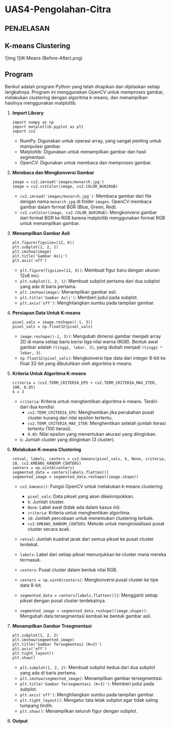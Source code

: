 # UAS4-Pengolahan-Citra

## PENJELASAN

## K-means Clustering
![img 1](K-Means (Before-After).png)
## Program
Berikut adalah program Python yang telah dirapikan dan dijelaskan setiap langkahnya. Program ini menggunakan OpenCV untuk memproses gambar, melakukan clustering dengan algoritma k-means, dan menampilkan hasilnya menggunakan matplotlib.

1. **Import Library**
   ```
   import numpy as np
   import matplotlib.pyplot as plt
   import cv2
   ```
   - NumPy: Digunakan untuk operasi array, yang sangat penting untuk manipulasi gambar.
   - Matplotlib: Digunakan untuk menampilkan gambar dan hasil segmentasi.
   - OpenCV: Digunakan untuk membaca dan memproses gambar.

2. **Membaca dan Mengkonversi Gambar**
   ```
   image = cv2.imread('images/monarch.jpg')
   image = cv2.cvtColor(image, cv2.COLOR_BGR2RGB)
   ```
   - `cv2.imread('images/monarch.jpg')`: Membaca gambar dari file dengan nama `monarch.jpg` di folder `images`. OpenCV membaca gambar dalam format BGR (Blue, Green, Red).
   - `cv2.cvtColor(image, cv2.COLOR_BGR2RGB)`: Mengkonversi gambar dari format BGR ke RGB karena matplotlib menggunakan format RGB untuk menampilkan gambar.

3. **Menampilkan Gambar Asli**
   ```
   plt.figure(figsize=(12, 6))
   plt.subplot(1, 2, 1)
   plt.imshow(image)
   plt.title('Gambar Asli')
   plt.axis('off')
   ```
   - `plt.figure(figsize=(12, 6))`: Membuat figur baru dengan ukuran 12x6 inci.
   - `plt.subplot(1, 2, 1)`: Membuat subplot pertama dari dua subplot yang ada di baris pertama.
   - `plt.imshow(image)`: Menampilkan gambar asli.
   - `plt.title('Gambar Asli')`: Memberi judul pada subplot.
   - `plt.axis('off')`: Menghilangkan sumbu pada tampilan gambar.

4. **Persiapan Data Untuk K-means**
   ```
   pixel_vals = image.reshape((-1, 3))
   pixel_vals = np.float32(pixel_vals)
   ```
   - `image.reshape((-1, 3))`: Mengubah dimensi gambar menjadi array 2D di mana setiap baris berisi tiga nilai warna (RGB). Bentuk awal gambar adalah `(tinggi, lebar, 3)`, yang diubah menjadi `(tinggi * lebar, 3)`.
   - `np.float32(pixel_vals)`: Mengkonversi tipe data dari integer 8-bit ke float 32-bit yang dibutuhkan oleh algoritma k-means.

5. **Kriteria Untuk Algoritma K-means**
   ```
   criteria = (cv2.TERM_CRITERIA_EPS + cv2.TERM_CRITERIA_MAX_ITER, 100, 0.85)
   k = 3
   ```
   - `criteria`: Kriteria untuk menghentikan algoritma k-means. Terdiri dari dua kondisi:
      - `cv2.TERM_CRITERIA_EPS`: Menghentikan jika perubahan pusat cluster kurang dari nilai epsilon tertentu.
      - `cv2.TERM_CRITERIA_MAX_ITER`: Menghentikan setelah jumlah iterasi tertentu (100 iterasi).
      - `0.85`: Nilai epsilon yang menentukan akurasi yang diinginkan.
   - `k`: Jumlah cluster yang diinginkan (3 cluster).

6. **Melakukan K-means Clustering**
   ```
   retval, labels, centers = cv2.kmeans(pixel_vals, k, None, criteria, 10, cv2.KMEANS_RANDOM_CENTERS)
   centers = np.uint8(centers)
   segmented_data = centers[labels.flatten()]
   segmented_image = segmented_data.reshape((image.shape))
   ```
   - `cv2.kmeans()`: Fungsi OpenCV untuk melakukan k-means clustering.
      - `pixel_vals`: Data piksel yang akan dikelompokkan.
      - `k`: Jumlah cluster.
      - `None`: Label awal (tidak ada dalam kasus ini).
      - `criteria`: Kriteria untuk menghentikan algoritma.
      - `10`: Jumlah percobaan untuk menemukan clustering terbaik.
      - `cv2.KMEANS_RANDOM_CENTERS`: Metode untuk menginisialisasi pusat cluster secara acak.
  
   - `retval`: Jumlah kuadrat jarak dari semua piksel ke pusat cluster terdekat.
   - `labels`: Label dari setiap piksel menunjukkan ke cluster mana mereka termasuk.
   - `centers`: Pusat cluster dalam bentuk nilai RGB.
   - `centers = np.uint8(centers)`: Mengkonversi pusat cluster ke tipe data 8-bit.
   - `segmented_data = centers[labels.flatten()]}`: Mengganti setiap piksel dengan pusat cluster terdekatnya.
   - `segmented_image = segmented_data.reshape((image.shape))`: Mengubah data tersegmentasi kembali ke bentuk gambar asli.

7. **Menampilkan Gambar Trsegmentasi**
   ```
   plt.subplot(1, 2, 2)
   plt.imshow(segmented_image)
   plt.title('Gambar Tersegmentasi (K=3)')
   plt.axis('off')
   plt.tight_layout()
   plt.show()
   ```
   - `plt.subplot(1, 2, 2)`: Membuat subplot kedua dari dua subplot yang ada di baris pertama.
   - `plt.imshow(segmented_image)`: Menampilkan gambar tersegmentasi.
   - `plt.title('Gambar Tersegmentasi (K=3)')`: Memberi judul pada subplot.
   - `plt.axis('off')`: Menghilangkan sumbu pada tampilan gambar.
   - `plt.tight_layout()`: Mengatur tata letak subplot agar tidak saling tumpang tindih.
   - `plt.show()`: Menampilkan seluruh figur dengan subplot.
  
8. **Output**
  
